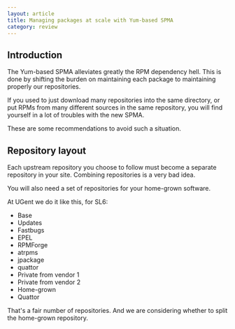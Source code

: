 ```yaml
---
layout: article
title: Managing packages at scale with Yum-based SPMA
category: review
---
```


## Introduction

The Yum-based SPMA alleviates greatly the RPM dependency hell.
This is done by shifting the burden on maintaining each package to
maintaining properly our repositories.

If you used to just download many repositories into the same
directory, or put RPMs from many different sources in the same
repository, you will find yourself in a lot of troubles with the new
SPMA.

These are some recommendations to avoid such a situation.

## Repository layout

Each upstream repository you choose to follow must become a separate
repository in your site.  Combining repositories is a very bad idea.

You will also need a set of repositories for your home-grown software.

At UGent we do it like this, for SL6:

* Base
* Updates
* Fastbugs
* EPEL
* RPMForge
* atrpms
* jpackage
* quattor
* Private from vendor 1
* Private from vendor 2
* Home-grown
* Quattor

That's a fair number of repositories.  And we are considering whether
to split the home-grown repository.
